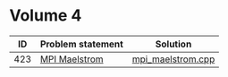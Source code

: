 # Volume 4

| ID  |                                                       Problem statement                                                        |                 Solution                 |
|:---:|:-------------------------------------------------------------------------------------------------------------------------------|:----------------------------------------:|
| 423 | [MPI Maelstrom](http://uva.onlinejudge.org/index.php?option=com_onlinejudge&Itemid=8&category=6&page=show_problem&problem=364) | [mpi_maelstrom.cpp](./mpi_maelstrom.cpp) |
